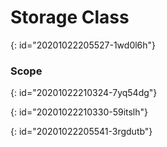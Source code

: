 # Storage Class
{: id="20201022205527-1wd0l6h"}

### Scope
{: id="20201022210324-7yq54dg"}

{: id="20201022210330-59itslh"}

{: id="20201022205541-3rgdutb"}
